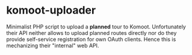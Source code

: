 komoot-uploader
===============

Minimalist PHP script to upload a **planned** tour to Komoot.  Unfortunately their API neither
allows to upload planned routes directly nor do they provide self-service registration for
own OAuth clients.  Hence this is mechanizing their "internal" web API.
